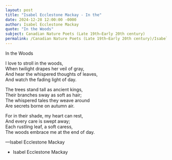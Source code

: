 ```yaml
---
layout: post
title: "Isabel Ecclestone Mackay - In the"
date: 2024-12-28 12:00:00 -0000
author: Isabel Ecclestone Mackay
quote: "In the Woods"
subject: Canadian Nature Poets (Late 19th–Early 20th century)
permalink: /Canadian Nature Poets (Late 19th–Early 20th century)/Isabel Ecclestone Mackay/Isabel Ecclestone Mackay - In the
---
```


In the Woods

I love to stroll in the woods,  
When twilight drapes her veil of gray,  
And hear the whispered thoughts of leaves,  
And watch the fading light of day.  

The trees stand tall as ancient kings,  
Their branches sway as soft as hair;  
The whispered tales they weave around  
Are secrets borne on autumn air.  

For in their shade, my heart can rest,  
And every care is swept away;  
Each rustling leaf, a soft caress,  
The woods embrace me at the end of day.  

—Isabel Ecclestone Mackay



- Isabel Ecclestone Mackay
